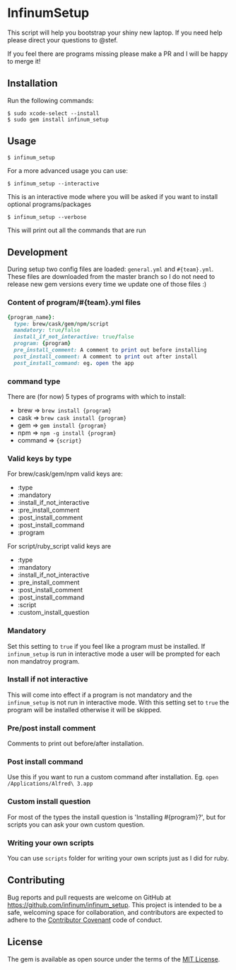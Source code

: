 # InfinumSetup

This script will help you bootstrap your shiny new laptop. If you need help please direct your questions to @stef.

If you feel there are programs missing please make a PR and I will be happy to merge it!

## Installation

Run the following commands:

    $ sudo xcode-select --install
    $ sudo gem install infinum_setup

## Usage

    $ infinum_setup

For a more advanced usage you can use:

    $ infinum_setup --interactive

This is an interactive mode where you will be asked if you want to install optional programs/packages

    $ infinum_setup --verbose

This will print out all the commands that are run

## Development

During setup two config files are loaded: `general.yml` and `#{team}.yml`. These files are downloaded from the master branch so I do not need to release new gem versions every time we update one of those files :)

### Content of program/#{team}.yml files

``` ruby
{program_name}:
  type: brew/cask/gem/npm/script
  mandatory: true/false
  install_if_not_interactive: true/false
  program: {program}
  pre_install_comment: A comment to print out before installing
  post_install_comment: A comment to print out after install
  post_install_command: eg. open the app
```

### command type

There are (for now) 5 types of programs with which to install:

- brew => `brew install {program}`
- cask => `brew cask install {program}`
- gem  => `gem install {program}`
- npm  => `npm -g install {program}`
- command => `{script}`

### Valid keys by type

For brew/cask/gem/npm valid keys are:

* :type
* :mandatory
* :install_if_not_interactive
* :pre_install_comment
* :post_install_comment
* :post_install_command
* :program

For script/ruby_script valid keys are

* :type
* :mandatory
* :install_if_not_interactive
* :pre_install_comment
* :post_install_comment
* :post_install_command
* :script
* :custom_install_question

### Mandatory

Set this setting to `true` if you feel like a program must be installed.
If `infinum_setup` is run in interactive mode a user will be prompted for each non mandatroy program.

### Install if not interactive

This will come into effect if a program is not mandatory and the `infinum_setup` is not run in interactive mode. With this setting set to `true` the program will be installed otherwise it will be skipped.

### Pre/post install comment

Comments to print out before/after installation.

### Post install command

Use this if you want to run a custom command after installation. Eg. `open /Applications/Alfred\ 3.app`

### Custom install question

For most of the types the install question is 'Installing #{program}?', but for scripts you can ask your own custom question.

### Writing your own scripts

You can use `scripts` folder for writing your own scripts just as I did for ruby.



## Contributing

Bug reports and pull requests are welcome on GitHub at https://github.com/infinum/infinum_setup. This project is intended to be a safe, welcoming space for collaboration, and contributors are expected to adhere to the [Contributor Covenant](http://contributor-covenant.org) code of conduct.


## License

The gem is available as open source under the terms of the [MIT License](http://opensource.org/licenses/MIT).
